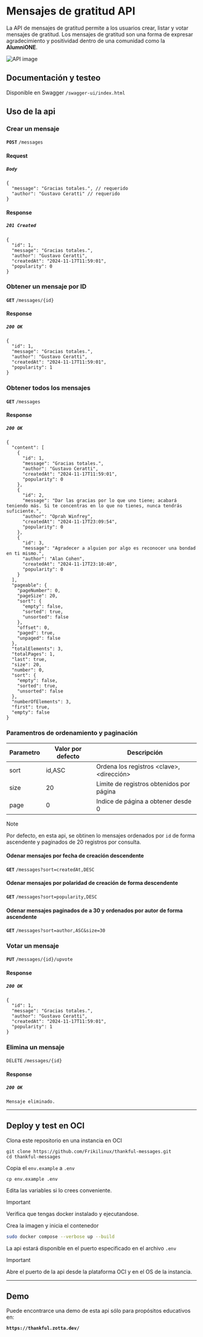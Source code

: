 # Mensajes de gratitud API

La API de mensajes de gratitud permite a los usuarios crear, listar y votar mensajes de gratitud. Los mensajes de gratitud son una forma de expresar agradecimiento y positividad dentro de una comunidad como la **AlumniONE**.


![API image](https://ik.imagekit.io/zotta/github/180shots_so.webp?updatedAt=1731890178031)

## Documentación y testeo

Disponible en Swagger `/swagger-ui/index.html`

## Uso de la api

### Crear un mensaje

**`POST`** `/messages`

#### Request

##### **_`Body`_**

```JSON5
{
  "message": "Gracias totales.", // requerido
  "author": "Gustavo Ceratti" // requerido
}
```

#### Response

##### **_`201 Created`_**

```JSON5
{
  "id": 1,
  "message": "Gracias totales.",
  "author": "Gustavo Ceratti",
  "createdAt": "2024-11-17T11:59:01",
  "popularity": 0
}
```

### Obtener un mensaje por ID

**`GET`** `/messages/{id}`

#### Response

##### **_`200 OK`_**

```JSON5
{
  "id": 1,
  "message": "Gracias totales.",
  "author": "Gustavo Ceratti",
  "createdAt": "2024-11-17T11:59:01",
  "popularity": 1
}
```

### Obtener todos los mensajes

**`GET`** `/messages`

#### Response

##### **_`200 OK`_**

```JSON5
{
  "content": [
    {
      "id": 1,
      "message": "Gracias totales.",
      "author": "Gustavo Ceratti",
      "createdAt": "2024-11-17T11:59:01",
      "popularity": 0
    },
    {
      "id": 2,
      "message": "Dar las gracias por lo que uno tiene; acabará teniendo más. Si te concentras en lo que no tienes, nunca tendrás suficiente.",
      "author": "Oprah Winfrey",
      "createdAt": "2024-11-17T23:09:54",
      "popularity": 0
    },
    {
      "id": 3,
      "message": "Agradecer a alguien por algo es reconocer una bondad en ti mismo.",
      "author": "Alan Cohen",
      "createdAt": "2024-11-17T23:10:40",
      "popularity": 0
    }
  ],
  "pageable": {
    "pageNumber": 0,
    "pageSize": 20,
    "sort": {
      "empty": false,
      "sorted": true,
      "unsorted": false
    },
    "offset": 0,
    "paged": true,
    "unpaged": false
  },
  "totalElements": 3,
  "totalPages": 1,
  "last": true,
  "size": 20,
  "number": 0,
  "sort": {
    "empty": false,
    "sorted": true,
    "unsorted": false
  },
  "numberOfElements": 3,
  "first": true,
  "empty": false
}
```

### Paramentros de ordenamiento y paginación

| Parametro | Valor por defecto | Descripción                               |
| --------- | ----------------- | ----------------------------------------- |
| sort      | id,ASC            | Ordena los registros \<clave>,<dirección> |
| size      | 20                | Limite de registros obtenidos por página  |
| page      | 0                 | Indice de página a obtener desde 0        |

> [!NOTE]
> Por defecto, en esta api, se obtinen lo mensajes ordenados por `id` de forma ascendente y paginados de 20 registros por consulta.

#### Odenar mensajes por fecha de creación descendente

**`GET`** `/messages?sort=createdAt,DESC`

#### Odenar mensajes por polaridad de creación de forma descendente

**`GET`** `/messages?sort=popularity,DESC`

#### Odenar mensajes paginados de a 30 y ordenados por autor de forma ascendente

**`GET`** `/messages?sort=author,ASC&size=30`

### Votar un mensaje

**`PUT`** `/messages/{id}/upvote`

#### Response

##### **_`200 OK`_**

```JSON5
{
  "id": 1,
  "message": "Gracias totales.",
  "author": "Gustavo Ceratti",
  "createdAt": "2024-11-17T11:59:01",
  "popularity": 1
}
```

### Elimina un mensaje

`DELETE` `/messages/{id}`

#### Response

##### **_`200 OK`_**

```JSON5
Mensaje eliminado.
```

---

## Deploy y test en OCI

Clona este repositorio en una instancia en OCI

```Shell
git clone https://github.com/Frikilinux/thankful-messages.git
cd thankful-messages
```

Copia el `env.example` a `.env`

```Shell
cp env.example .env
```

Edita las variables si lo crees conveniente.

> [!IMPORTANT]
> Verifica que tengas docker instalado y ejecutandose.

Crea la imagen y inicia el contenedor

```sh
sudo docker compose --verbose up --build
```

La api estará disponible en el puerto especificado en el archivo `.env`

> [!IMPORTANT]
> Abre el puerto de la api desde la plataforma OCI y en el OS de la instancia.

---

## Demo

Puede encontrarce una demo de esta api sólo para propósitos educativos en: 

**`https://thankful.zotta.dev/`**
